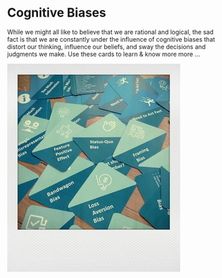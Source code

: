# Cognitive Biases

While we might all like to believe that we are rational and logical, the sad fact is that we are constantly under the influence of cognitive biases that distort our thinking, influence our beliefs, and sway the decisions and judgments we make. Use these cards to learn & know more more ... 

![](cognitive-biases.jpg)